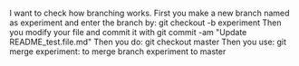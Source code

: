 I want to check how branching works.
First you make a new branch named as experiment and enter the branch by: git checkout -b experiment
Then you modify your file and commit it with git commit -am "Update README_test.file.md"
Then you do: git checkout master
Then you use: git merge experiment: to merge branch experiment to master
